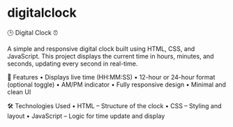 # digitalclock

🕒 Digital Clock ⏰

A simple and responsive digital clock built using HTML, CSS, and JavaScript. This project displays the current time in hours, minutes, and seconds, updating every second in real-time.

🚀 Features
• Displays live time (HH:MM:SS)
• 12-hour or 24-hour format (optional toggle)
• AM/PM indicator
• Fully responsive design
• Minimal and clean UI

🛠️ Technologies Used
• HTML – Structure of the clock
• CSS – Styling and layout
• JavaScript – Logic for time update and display
